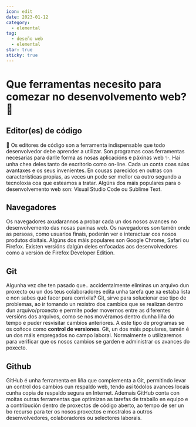 ```yaml
---
icon: edit
date: 2023-01-12
category:
  - elemental
tag:
  - deseño web
  - elemental
star: true
sticky: true
---
```


# Que ferramentas necesito para comezar no desenvolvemento web? 🤔

## Editor(es) de código

 🤔 Os editores de código son a ferramenta indispensable que todo desenvolvedor debe aprender a utilizar. Son programas coas ferramentas necesarias para darlle forma as nosas aplicacións e páxinas web ✨. Hai unha chea deles tanto de escritorio como on-line. Cada un conta coas súas avantaxes e os seus invenientes. En cousas parecidos en outras con características propias, as veces un pode ser mellor ca outro segundo a tecnoloxía coa que esteamos a tratar.
Algúns dos máis populares para o desenvolvemento web son: Visual Studio Code ou Sublime Text.

## Navegadores

Os navegadores axudarannos a probar cada un dos nosos avances no desenvolvemento das nosas paxinas web. Os navegadores son tamén onde as persoas, como usuarios finais, poderán ver e interactuar cos nosos produtos dixitais. Algúns dos máis populares son Google Chrome, Safari ou Firefox. Existen versións dalgún deles enfocadas aos desenvolvedores como a versión de Firefox Developer Edition.

## Git

Algunha vez che ten pasado que.. accidentalmente eliminas un arquivo dun proxecto ou un dos teus colaboradores edita unha tarefa que xa estaba lista e non sabes qué facer para corrixila? 
Git, sirve para solucionar ese tipo de problemas, ao ir tomando un rexistro dos cambios que se realizan dentro dun arquivo/proxecto e permite poder movernos entre as diferentes versións dos arquivos, como se nos movéramos dentro dunha liña do tempo e puder resvisitar cambios anteriores. A este tipo de programas se os coñoce como **control de versiones**. Git, un dos máis populares, tamén é un dos máis empregados no campo laboral. Normalmente o utilizaremos para verificar que os nosos cambios se garden e administrar os avances
 do poxecto.

## Github

GitHub é unha ferramenta en liña que complementa a Git, permitindo levar un control dos cambios cun respaldo web, tendo así tódolos avances locais cunha copia de respaldo segura en Internet. Ademais GitHub conta con moitas outras ferramentas que optimizan as tarefas de traballo en equipo e a contribución dentro de proxectos de código aberto, ao tempo de ser un bo recurso para ter os nosos proxectos e mostralos a outros desenvolvedores, colaboradores ou selectores laborais.